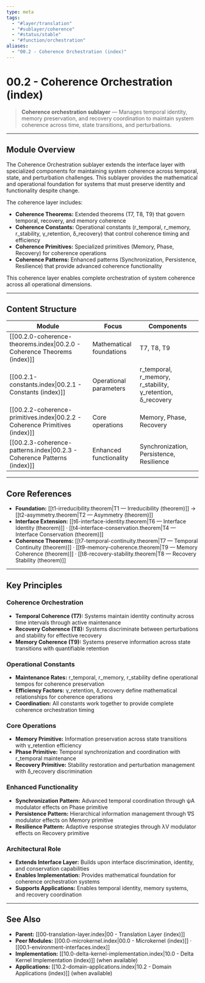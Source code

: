 ```yaml
---
type: meta
tags:
  - "#layer/translation"
  - "#sublayer/coherence"
  - "#status/stable"
  - "#function/orchestration"
aliases:
  - "00.2 - Coherence Orchestration (index)"
---
```


# 00.2 - Coherence Orchestration (index)

> **Coherence orchestration sublayer** — Manages temporal identity, memory preservation, and recovery coordination to maintain system coherence across time, state transitions, and perturbations.

---

## Module Overview

The Coherence Orchestration sublayer extends the interface layer with specialized components for maintaining system coherence across temporal, state, and perturbation challenges. This sublayer provides the mathematical and operational foundation for systems that must preserve identity and functionality despite change.

The coherence layer includes:
- **Coherence Theorems:** Extended theorems (T7, T8, T9) that govern temporal, recovery, and memory coherence
- **Coherence Constants:** Operational constants (r_temporal, r_memory, r_stability, γ_retention, δ_recovery) that control coherence timing and efficiency
- **Coherence Primitives:** Specialized primitives (Memory, Phase, Recovery) for coherence operations
- **Coherence Patterns:** Enhanced patterns (Synchronization, Persistence, Resilience) that provide advanced coherence functionality

This coherence layer enables complete orchestration of system coherence across all operational dimensions.

---

## Content Structure

| Module | Focus | Components |
|--------|-------|------------|
| [[00.2.0-coherence-theorems.index\|00.2.0 - Coherence Theorems (index)]] | Mathematical foundations | T7, T8, T9 |
| [[00.2.1-constants.index\|00.2.1 - Constants (index)]] | Operational parameters | r_temporal, r_memory, r_stability, γ_retention, δ_recovery |
| [[00.2.2-coherence-primitives.index\|00.2.2 - Coherence Primitives (index)]] | Core operations | Memory, Phase, Recovery |
| [[00.2.3-coherence-patterns.index\|00.2.3 - Coherence Patterns (index)]] | Enhanced functionality | Synchronization, Persistence, Resilience |

---

## Core References

- **Foundation:** [[t1-irreducibility.theorem\|T1 — Irreducibility (theorem)]] → [[t2-asymmetry.theorem\|T2 — Asymmetry (theorem)]]
- **Interface Extension:** [[t6-interface-identity.theorem\|T6 — Interface Identity (theorem)]] · [[t4-interface-conservation.theorem\|T4 — Interface Conservation (theorem)]]
- **Coherence Theorems:** [[t7-temporal-continuity.theorem\|T7 — Temporal Continuity (theorem)]] · [[t9-memory-coherence.theorem\|T9 — Memory Coherence (theorem)]] · [[t8-recovery-stability.theorem\|T8 — Recovery Stability (theorem)]]

---

## Key Principles

### **Coherence Orchestration**
- **Temporal Coherence (T7):** Systems maintain identity continuity across time intervals through active maintenance
- **Recovery Coherence (T8):** Systems discriminate between perturbations and stability for effective recovery
- **Memory Coherence (T9):** Systems preserve information across state transitions with quantifiable retention

### **Operational Constants**
- **Maintenance Rates:** r_temporal, r_memory, r_stability define operational tempos for coherence preservation
- **Efficiency Factors:** γ_retention, δ_recovery define mathematical relationships for coherence operations
- **Coordination:** All constants work together to provide complete coherence orchestration timing

### **Core Operations**
- **Memory Primitive:** Information preservation across state transitions with γ_retention efficiency
- **Phase Primitive:** Temporal synchronization and coordination with r_temporal maintenance
- **Recovery Primitive:** Stability restoration and perturbation management with δ_recovery discrimination

### **Enhanced Functionality**
- **Synchronization Pattern:** Advanced temporal coordination through ψA modulator effects on Phase primitive
- **Persistence Pattern:** Hierarchical information management through ∇S modulator effects on Memory primitive
- **Resilience Pattern:** Adaptive response strategies through λV modulator effects on Recovery primitive

### **Architectural Role**
- **Extends Interface Layer:** Builds upon interface discrimination, identity, and conservation capabilities
- **Enables Implementation:** Provides mathematical foundation for coherence orchestration systems
- **Supports Applications:** Enables temporal identity, memory systems, and recovery coordination

---

## See Also

- **Parent:** [[00-translation-layer.index\|00 - Translation Layer (index)]]
- **Peer Modules:** [[00.0-microkernel.index\|00.0 - Microkernel (index)]] · [[00.1-environment-interfaces.index]]
- **Implementation:** [[10.0-delta-kernel-implementation.index\|10.0 - Delta Kernel Implementation (index)]] (when available)
- **Applications:** [[10.2-domain-applications.index\|10.2 - Domain Applications (index)]] (when available)
